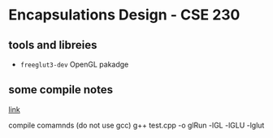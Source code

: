 # Encapsulations Design - CSE 230

## tools and libreies
- `freeglut3-dev` OpenGL pakadge

## some compile notes
[link](https://stackoverflow.com/questions/5289284/compiling-and-runnin-opengl-glut-program-in-ubuntu-10-10)

compile comamnds (do not use gcc)
g++ test.cpp -o glRun -lGL -lGLU -lglut
